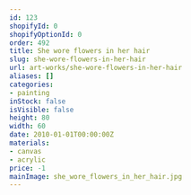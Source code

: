 ```yaml
---
id: 123
shopifyId: 0
shopifyOptionId: 0
order: 492
title: She wore flowers in her hair
slug: she-wore-flowers-in-her-hair
url: art-works/she-wore-flowers-in-her-hair
aliases: []
categories:
- painting
inStock: false
isVisible: false
height: 80
width: 60
date: 2010-01-01T00:00:00Z
materials:
- canvas
- acrylic
price: -1
mainImage: she_wore_flowers_in_her_hair.jpg
---
```

